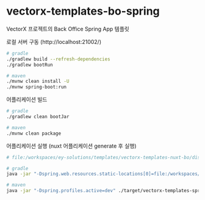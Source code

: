 # vectorx-templates-bo-spring
VectorX 프로젝트의 Back Office Spring App 템플릿

로컬 서버 구동 (http://localhost:21002/)
```bash
# gradle
./gradlew build --refresh-dependencies
./gradlew bootRun

# maven
./mvnw clean install -U
./mvnw spring-boot:run
```

어플리케이션 빌드
```bash
# gradle
./gradlew clean bootJar

# maven
./mvnw clean package
```

어플리케이션 실행 (nuxt 어플리케이션 generate 후 실행)
```bash
# file:/workspaces/ey-solutions/templates/vectorx-templates-nuxt-bo/dist 경로는 nuxt application dist 경로로 설정

# gradle
java -jar "-Dspring.web.resources.static-locations[0]=file:/workspaces/ey-solutions/templates/vectorx-templates-nuxt-bo/dist/" "-Dvx.mvc.view.thymeleaf.prefix=file:/workspaces/ey-solutions/templates/vectorx-templates-nuxt-bo/dist/" ./build/libs/vectorx-templates-spring-bo-1.0.0.jar

# maven
java -jar "-Dspring.profiles.active=dev" ./target/vectorx-templates-spring-bo-1.0.0.jar
```
